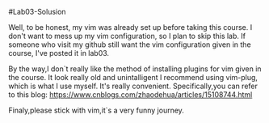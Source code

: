 #Lab03-Solusion

Well, to be honest, my vim was already set up before taking this course.
I don't want to mess up my vim configuration, so I plan to skip this lab. 
If someone who visit my github still want the vim configuration given in the course, I've posted it in lab03.

By the way,I don`t really like the method of installing plugins for vim given in the course.
It look really old and unintalligent
I recommend using vim-plug, which is what I use myself. It's really convenient.
Specifically,you can refer to this blog:
https://www.cnblogs.com/zhaodehua/articles/15108744.html

Finaly,please stick with vim,it`s a very funny journey.
